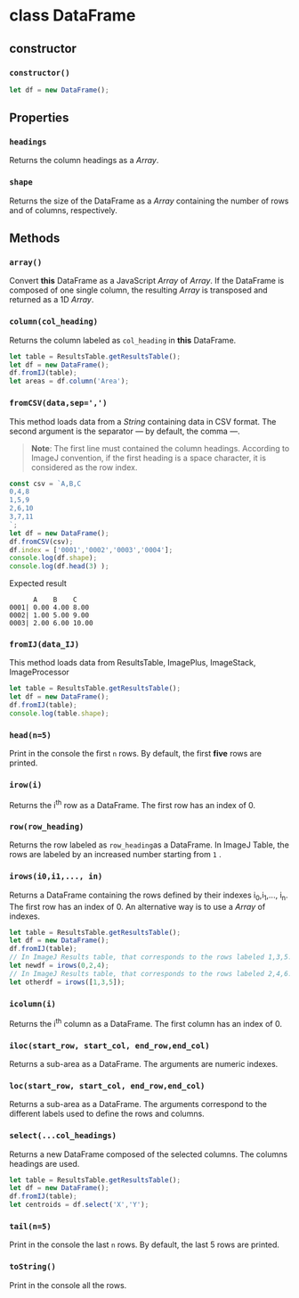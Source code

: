 # class DataFrame
## constructor 
### `constructor()`
```javascript
let df = new DataFrame();
```
## Properties

###  `headings`
Returns the column headings as a  _Array_.

###  `shape`
Returns the size of the DataFrame as a _Array_ containing the number of rows and of columns, respectively.

## Methods
###  `array()`
Convert **this** DataFrame as a JavaScript _Array_ of _Array_. If the DataFrame is composed of one single column, the resulting _Array_ is transposed and returned as a 1D _Array_. 

###  `column(col_heading)`
Returns the column labeled as `col_heading` in **this** DataFrame.

```javascript
let table = ResultsTable.getResultsTable();
let df = new DataFrame();
df.fromIJ(table);
let areas = df.column('Area');
```

###  `fromCSV(data,sep=',')`
This method loads data from a _String_ containing data in CSV format. The second argument is the separator &mdash; by default, the comma &mdash;.
> **Note**: The first line must contained the column headings. According to ImageJ convention, if the first heading is a space character, it is considered as the row index.

```javascript
const csv = `A,B,C
0,4,8
1,5,9
2,6,10
3,7,11
`;
let df = new DataFrame();
df.fromCSV(csv);
df.index = ['0001','0002','0003','0004'];
console.log(df.shape);
console.log(df.head(3) );
```
Expected result

```
      A    B    C  
0001| 0.00 4.00 8.00 
0002| 1.00 5.00 9.00 
0003| 2.00 6.00 10.00 
```

###  `fromIJ(data_IJ)`
This method loads data from ResultsTable, ImagePlus, ImageStack, ImageProcessor

```javascript
let table = ResultsTable.getResultsTable();
let df = new DataFrame();
df.fromIJ(table);
console.log(table.shape);
```
###  `head(n=5)`
Print in the console the first `n` rows. By default, the first **five** rows are printed.

###  `irow(i)`
Returns the i<sup>th</sup> row as a DataFrame. The first row has an index of 0.

###  `row(row_heading)`
Returns the row labeled as `row_heading`as a DataFrame. In ImageJ Table, the rows are labeled by an increased number starting from `1` .

###  `irows(i0,i1,..., in)`
Returns a DataFrame containing the rows defined by their indexes i<sub>0</sub>,i<sub>1</sub>,..., i<sub>n</sub>. The first row has an index of 0.
An alternative way is to use a _Array_ of indexes.

```javascript
let table = ResultsTable.getResultsTable();
let df = new DataFrame();
df.fromIJ(table);
// In ImageJ Results table, that corresponds to the rows labeled 1,3,5.
let newdf = irows(0,2,4);
// In ImageJ Results table, that corresponds to the rows labeled 2,4,6.
let otherdf = irows([1,3,5]);
```

###  `icolumn(i)`
Returns the i<sup>th</sup> column as a DataFrame. The first column has an index of 0.

### `iloc(start_row, start_col, end_row,end_col)`
Returns a sub-area as a DataFrame. The arguments are numeric indexes.

### `loc(start_row, start_col, end_row,end_col)`
Returns a sub-area as a DataFrame. The arguments correspond to the different labels used to define the rows and columns.

###  `select(...col_headings)`
Returns a new DataFrame composed of the selected columns. The columns headings are used.

```javascript
let table = ResultsTable.getResultsTable();
let df = new DataFrame();
df.fromIJ(table);
let centroids = df.select('X','Y');
```

###  `tail(n=5)`
Print in the console the last `n` rows. By default, the last 5 rows are printed.

###  `toString()`
Print in the console all the rows.



